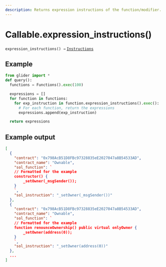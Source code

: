 ```yaml
---
description: Returns expression instructions of the function/modifier.
---
```


# Callable.expression\_instructions()

`expression_instructions() →` [`Instructions`](../instructions/)

## Example

```python
from glider import *
def query():
  functions = Functions().exec(100)

  expressions = []
  for function in functions:
    for exp_instruction in function.expression_instructions().exec():
      # For each function, return the expressions
      expressions.append(exp_instruction)

  return expressions
```

## Example output

```json
[
  {
    "contract": "0x798AcB51D8FBc97328835eE2027047a8B54533AD",
    "contract_name": "Ownable",
    "sol_function": `
    // Formatted for the example
    constructor() {
        _setOwner(_msgSender());
    }
    `,
    "sol_instruction": "_setOwner(_msgSender())"
  },
  {
    "contract": "0x798AcB51D8FBc97328835eE2027047a8B54533AD",
    "contract_name": "Ownable",
    "sol_function": `
    // Formatted for the example
    function renounceOwnership() public virtual onlyOwner {
        _setOwner(address(0));
    }
    `,
    "sol_instruction": "_setOwner(address(0))"
  },
  ...
]
```
